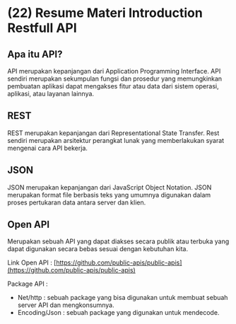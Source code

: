 # (22) Resume Materi Introduction Restfull API

## Apa itu API?

API merupakan kepanjangan dari Application Programming Interface. API sendiri merupakan sekumpulan fungsi dan prosedur yang memungkinkan pembuatan aplikasi dapat mengakses fitur atau data dari sistem operasi, aplikasi, atau layanan lainnya.

## REST

REST merupakan kepanjangan dari Representational State Transfer. Rest sendiri merupakan arsitektur perangkat lunak yang memberlakukan syarat mengenai cara API bekerja.

## JSON

JSON merupakan kepanjangan dari JavaScript Object Notation. JSON merupakan format file berbasis teks yang umumnya digunakan dalam proses pertukaran data antara server dan klien.

## Open API

Merupakan sebuah API yang dapat diakses secara publik atau terbuka yang dapat digunakan secara bebas sesuai dengan kebutuhan kita.

Link Open API : [https://github.com/public-apis/public-apis](https://github.com/public-apis/public-apis)

Package API :

- Net/http : sebuah package yang bisa digunakan untuk membuat sebuah server API dan mengkonsumnya.
- Encoding/Json : sebuah package yang digunakan untuk mendecode.